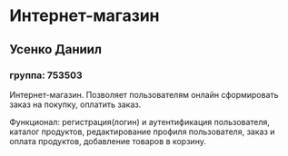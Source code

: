# Интернет-магазин
## Усенко Даниил
### группа: 753503
Интернет-магазин. Позволяет пользователям онлайн сформировать заказ
на покупку, оплатить заказ.

Функционал:
регистрация(логин) и аутентификация пользователя,
каталог продуктов, редактирование профиля пользователя,
заказ и оплата продуктов, добавление товаров в корзину.
